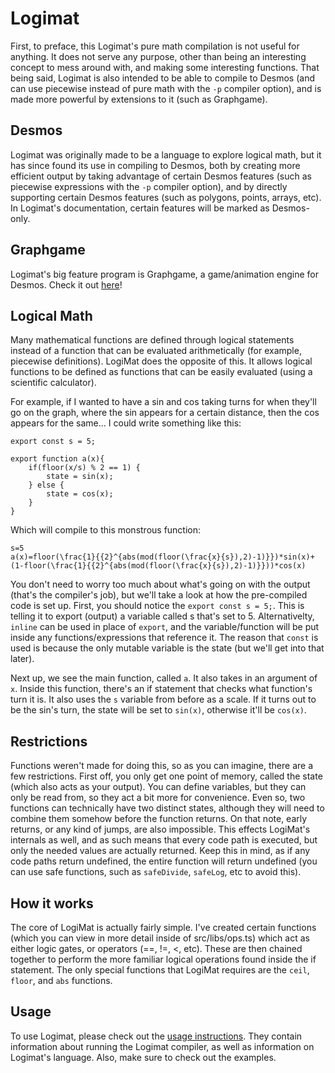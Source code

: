 # Logimat
First, to preface, this Logimat's pure math compilation is not useful for anything. It does not serve any purpose, other than being an interesting concept to mess around with, and making some interesting functions. That being said, Logimat is also intended to be able to compile to Desmos (and can use piecewise instead of pure math with the `-p` compiler option), and is made more powerful by extensions to it (such as Graphgame).

## Desmos
Logimat was originally made to be a language to explore logical math, but it has since found its use in compiling to Desmos, both by creating more efficient output by taking advantage of certain Desmos features (such as piecewise expressions with the `-p` compiler option), and by directly supporting certain Desmos features (such as polygons, points, arrays, etc). In Logimat's documentation, certain features will be marked as Desmos-only.

## Graphgame
Logimat's big feature program is Graphgame, a game/animation engine for Desmos. Check it out [here](https://github.com/uellenberg/Graphgame.git)!

## Logical Math
Many mathematical functions are defined through logical statements instead of a function that can be evaluated arithmetically (for example, piecewise definitions). LogiMat does the opposite of this. It allows logical functions to be defined as functions that can be easily evaluated (using a scientific calculator).

For example, if I wanted to have a sin and cos taking turns for when they'll go on the graph, where the sin appears for a certain distance, then the cos appears for the same... I could write something like this:
```lm
export const s = 5;

export function a(x){
    if(floor(x/s) % 2 == 1) {
        state = sin(x);
    } else {
        state = cos(x);
    }
}
```
Which will compile to this monstrous function:
```
s=5
a(x)=floor(\frac{1}{{2}^{abs(mod(floor(\frac{x}{s}),2)-1)}})*sin(x)+(1-floor(\frac{1}{{2}^{abs(mod(floor(\frac{x}{s}),2)-1)}}))*cos(x)
```

You don't need to worry too much about what's going on with the output (that's the compiler's job), but we'll take a look at how the pre-compiled code is set up.
First, you should notice the `export const s = 5;`. This is telling it to export (output) a variable called s that's set to 5. Alternativelty, `inline` can be used in place of `export`, and the variable/function will be put inside any functions/expressions that reference it. The reason that `const` is used is because the only mutable variable is the state (but we'll get into that later).

Next up, we see the main function, called `a`. It also takes in an argument of `x`. Inside this function, there's an if statement that checks what function's turn it is. It also uses the `s` variable from before as a scale. If it turns out to be the sin's turn, the state will be set to `sin(x)`, otherwise it'll be `cos(x)`.

## Restrictions
Functions weren't made for doing this, so as you can imagine, there are a few restrictions. First off, you only get one point of memory, called the state (which also acts as your output). You can define variables, but they can only be read from, so they act a bit more for convenience. Even so, two functions can technically have two distinct states, although they will need to combine them somehow before the function returns. On that note, early returns, or any kind of jumps, are also impossible. This effects LogiMat's internals as well, and as such means that every code path is executed, but only the needed values are actually returned. Keep this in mind, as if any code paths return undefined, the entire function will return undefined (you can use safe functions, such as `safeDivide`, `safeLog`, etc to avoid this).

## How it works
The core of LogiMat is actually fairly simple. I've created certain functions (which you can view in more detail inside of src/libs/ops.ts) which act as either logic gates, or operators (==, !=, <, etc). These are then chained together to perform the more familiar logical operations found inside the if statement. The only special functions that LogiMat requires are the `ceil`, `floor`, and `abs` functions.

## Usage
To use Logimat, please check out the [usage instructions](docs/USAGE.md). They contain information about running the Logimat compiler, as well as information on Logimat's language. Also, make sure to check out the examples.
